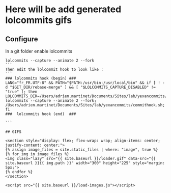 # Here will be add generated lolcommits gifs

## Configure
In a git folder enable lolcommits
````
lolcommits --capture --animate 2 --fork
```
Then edit the lolcommit hook to look like :
```
### lolcommits hook (begin) ###
LANG="fr_FR.UTF-8" && PATH="$PATH:/usr/bin:/usr/local/bin" && if [ ! -d "$GIT_DIR/rebase-merge" ] && [ "$LOLCOMMITS_CAPTURE_DISABLED" != "true" ]; then LOLCOMMITS_DIR=/Users/adrien.martinet/Documents/Sites/lab/yexancommits/img lolcommits --capture --animate 2 --fork; /Users/adrien.martinet/Documents/Sites/lab/yexancommits/commithook.sh; fi
###  lolcommits hook (end)  ###

```

## GIFS

<section style="display: flex; flex-wrap: wrap; align-items: center; justify-content: center;">
{% assign image_files = site.static_files | where: "image", true %}
{% for img in image_files %}
<img class="lazy" src="{{ site.baseurl }}/loader.gif" data-src="{{ site.baseurl }}{{ img.path }}" width="300" height="225" style="margin: 5px;">
{% endfor %}
</section>

<script src="{{ site.baseurl }}/load-images.js"></script>
